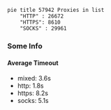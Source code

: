 
```mermaid
pie title 57942 Proxies in list
    "HTTP" : 26672
    "HTTPS": 8610
    "SOCKS" : 29961
```

### Some Info
#### Average Timeout

- mixed: 3.6s
- http: 1.8s
- https: 8.2s
- socks: 5.1s